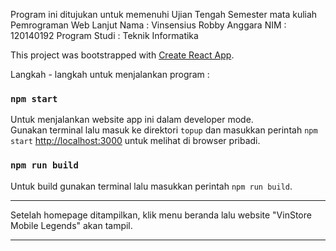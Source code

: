 Program ini ditujukan untuk memenuhi Ujian Tengah Semester mata kuliah Pemrograman Web Lanjut
Nama : Vinsensius Robby Anggara
NIM : 120140192
Program Studi : Teknik Informatika

This project was bootstrapped with [Create React App](https://github.com/facebook/create-react-app).

Langkah - langkah untuk menjalankan program :

### `npm start`

Untuk menjalankan website app ini dalam developer mode.\
Gunakan terminal lalu masuk ke direktori `topup` dan masukkan perintah `npm start`
[http://localhost:3000](http://localhost:3000) untuk melihat di browser pribadi.

### `npm run build`

Untuk build gunakan terminal lalu masukkan perintah `npm run build`.

---------------------------------------------------------------------------------------------------

Setelah homepage ditampilkan, klik menu beranda lalu website "VinStore Mobile Legends" akan tampil.

---------------------------------------------------------------------------------------------------

